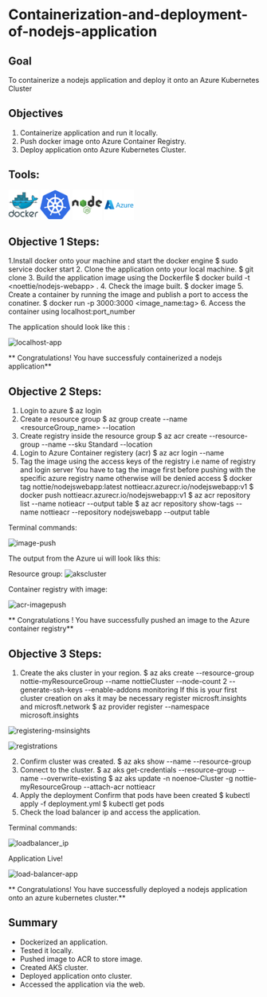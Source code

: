 # Containerization-and-deployment-of-nodejs-application

## Goal
To containerize a nodejs application and deploy it onto an Azure Kubernetes Cluster

## Objectives
1. Containerize application and run it locally.
2. Push docker image onto Azure Container Registry.
3. Deploy application onto Azure Kubernetes Cluster.

## Tools:


  <img src="https://github.com/devicons/devicon/blob/master/icons/docker/docker-original-wordmark.svg" width="60"/>
  <img src="https://github.com/devicons/devicon/blob/master/icons/kubernetes/kubernetes-plain.svg" width="60"/>
  <img src="https://github.com/devicons/devicon/blob/master/icons/nodejs/nodejs-original-wordmark.svg" width="60"/>
  <img src="https://github.com/devicons/devicon/blob/master/icons/azure/azure-original-wordmark.svg" width="60"/>
  

## Objective 1 Steps:

1.Install docker onto your machine and start the docker engine
$ sudo service docker start
2. Clone the application onto your local machine.
$ git clone <url>
3. Build the application image using the Dockerfile
$ docker build -t <noettie/nodejs-webapp> . 
4. Check the image built.
$ docker image
5. Create a container by running the image and publish a port to access the conatiner.
$ docker run -p 3000:3000 <image_name:tag>
6. Access the container using localhost:port_number 

The application should look like this :

![localhost-app](https://github.com/Noettie/Containerization-and-deployment-of-nodejs-application/assets/108426517/6c3098b9-53b4-48a6-95f3-c7819de7c127)



** Congratulations! You have successfuly containerized a nodejs application** 

## Objective 2 Steps:

1. Login to azure
$ az login
2. Create a resource group
$ az group create --name <resourceGroup_name> --location <region>
3. Create registry inside the resource group
$ az acr create --resource-group <nottie-myResourceGroup> --name <nottieacr> --sku Standard --location <eastus>
4. Login to Azure Container registery (acr)
$ az acr login --name <nottieacr>
5. Tag the image using the access keys of the registry i.e name of registry and login server 
You have to tag the image first before pushing with the specific azure registry name otherwise will be denied access
$ docker tag nottie/nodejswebapp:latest nottieacr.azurecr.io/nodejswebapp:v1
$ docker push nottieacr.azurecr.io/nodejswebapp:v1
$  az acr repository list --name notieacr --output table
$ az acr repository show-tags --name nottieacr --repository nodejswebapp --output table

Terminal commands:

![image-push](https://github.com/Noettie/Containerization-and-deployment-of-nodejs-application/assets/108426517/6891e8d2-12b1-4537-b9cd-06868e5470b0)

The output from the Azure ui will look liks this:

Resource group: 
![akscluster](https://github.com/Noettie/Containerization-and-deployment-of-nodejs-application/assets/108426517/8e5063db-858b-4dfd-82e6-1cf6c38395bd)


Container registry with image:

![acr-imagepush](https://github.com/Noettie/Containerization-and-deployment-of-nodejs-application/assets/108426517/326f96dd-5755-4674-85e1-f5dc01af592f)



** Congratulations ! You have successfully pushed an image to the Azure container registry** 

## Objective 3 Steps:

1. Create the aks cluster in your region.
$ az aks create --resource-group nottie-myResourceGroup --name nottieCluster --node-count 2 --generate-ssh-keys --enable-addons monitoring
If this is your first cluster creation on aks it may be necessary register microsft.insights and microsft.network
$ az provider register --namespace microsoft.insights

![registering-msinsights](https://github.com/Noettie/Containerization-and-deployment-of-nodejs-application/assets/108426517/1f52d1d8-4566-4e05-8988-8771ac56ec71)

![registrations](https://github.com/Noettie/Containerization-and-deployment-of-nodejs-application/assets/108426517/31eaa190-f4be-4fd7-a078-91b1ecd8e8f7)

2. Confirm cluster was created. 
$ az aks show --name <noenoe-cluster> --resource-group <nottie-myResourceGroup>
3. Connect to the cluster.
$ az aks get-credentials --resource-group <nottie-myResourceGroup> --name <noenoe-cluster> --overwrite-existing
$ az aks update -n noenoe-Cluster -g nottie-myResourceGroup --attach-acr nottieacr
4. Apply the deployment Confirm that pods have been created
$ kubectl apply -f deployment.yml
$ kubectl get pods
5. Check the load balancer ip and access the application.

Terminal commands:

![loadbalancer_ip](https://github.com/Noettie/Containerization-and-deployment-of-nodejs-application/assets/108426517/d2aa71ea-219b-426b-bbb7-3beaa83ee988)

Application Live!

![load-balancer-app](https://github.com/Noettie/Containerization-and-deployment-of-nodejs-application/assets/108426517/683d0bf7-0d2b-4e23-8b36-e61e4ee94dee)

** Congratulations! You have successfully deployed a nodejs application onto an azure kubernetes cluster.**

## Summary 
- Dockerized an application.
- Tested it locally.
- Pushed image to ACR to store image.
- Created AKS cluster.
- Deployed application onto cluster. 
- Accessed the application via the web.

























